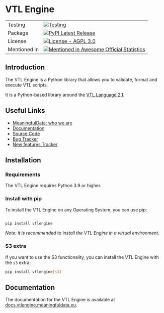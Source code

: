 # VTL Engine

|              |                                                                                                                                                                                |
|--------------|--------------------------------------------------------------------------------------------------------------------------------------------------------------------------------|
| Testing      | [![Testing](https://github.com/Meaningful-Data/vtlengine/actions/workflows/testing.yml/badge.svg)](https://github.com/Meaningful-Data/vtlengine/actions/workflows/testing.yml) |
| Package      | [![PyPI Latest Release](https://img.shields.io/pypi/v/vtlengine.svg)](https://pypi.org/project/vtlengine/)                                                                     |
| License      | [![License - AGPL 3.0](https://img.shields.io/pypi/l/vtlengine.svg)](https://github.com/Meaningful-Data/vtlengine/blob/main/LICENSE.md)                                        |
| Mentioned in | [![Mentioned in Awesome Official Statistics ](https://awesome.re/mentioned-badge.svg)](http://www.awesomeofficialstatistics.org)                                               |

## Introduction

The VTL Engine is a Python library that allows you to validate, format and execute VTL scripts.

It is a Python-based library around the [VTL Language 2.1](https://sdmx-twg.github.io/vtl/2.1/html/index.html).

## Useful Links

- [MeaningfulData: who we are](https://www.meaningfuldata.eu)
- [Documentation](https://docs.vtlengine.meaningfuldata.eu)
- [Source Code](https://github.com/Meaningful-Data/vtlengine)
- [Bug Tracker](https://github.com/Meaningful-Data/vtlengine/issues?q=is%3Aopen+is%3Aissue+label%3Abug)
- [New features Tracker](https://github.com/Meaningful-Data/vtlengine/issues?q=is%3Aopen+is%3Aissue+label%3Aenhancement)

## Installation

### Requirements

The VTL Engine requires Python 3.9 or higher.

### Install with pip

To install the VTL Engine on any Operating System, you can use pip:

```bash

pip install vtlengine

```

*Note: it is recommended to install the VTL Engine in a virtual environment.*

### S3 extra

If you want to use the S3 functionality, you can install the VTL Engine with the `s3` extra:

```bash
pip install vtlengine[s3]
```

## Documentation

The documentation for the VTL Engine is available at [docs.vtlengine.meaningfuldata.eu](https://docs.vtlengine.meaningfuldata.eu).
